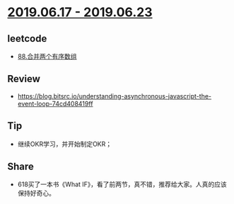 # [2019.06.17 - 2019.06.23](https://github.com/vjudge/ARTS/blob/master/2019/第0010周.md)

## leetcode
* [88.合并两个有序数组](https://github.com/vjudge/leetcode/tree/master/88.合并两个有序数组)

## Review
* https://blog.bitsrc.io/understanding-asynchronous-javascript-the-event-loop-74cd408419ff

## Tip
* 继续OKR学习，并开始制定OKR；

## Share
* 618买了一本书《What IF》，看了前两节，真不错，推荐给大家。人真的应该保持好奇心。
